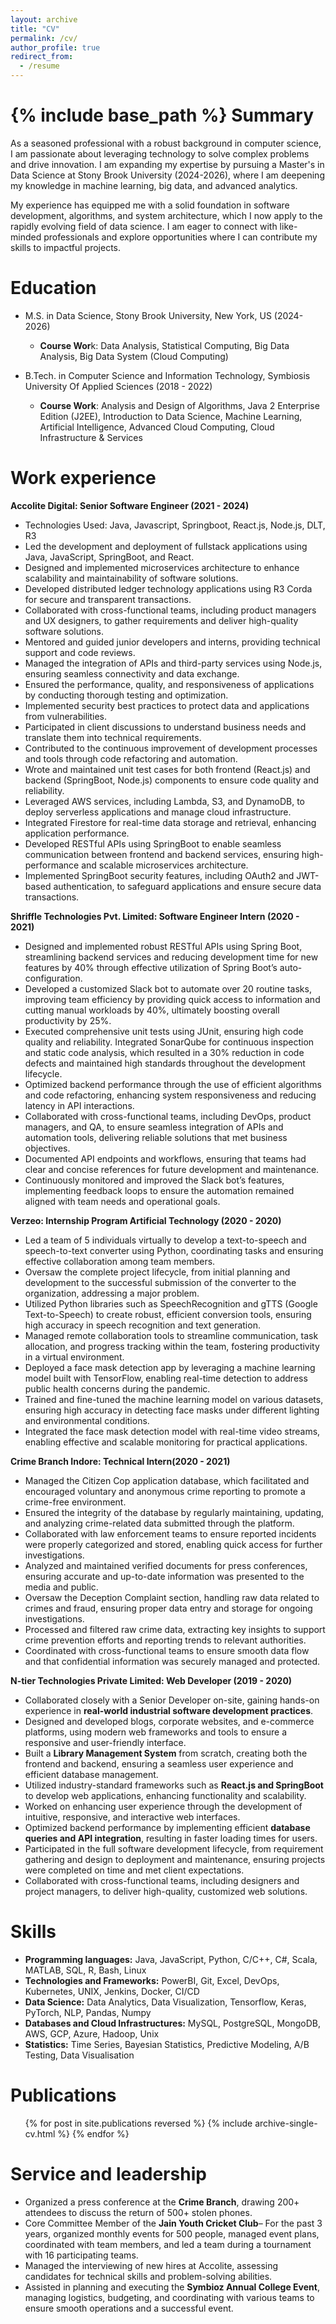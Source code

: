 ```yaml
---
layout: archive
title: "CV"
permalink: /cv/
author_profile: true
redirect_from:
  - /resume
---
```


{% include base_path %}
Summary
======
As a seasoned professional with a robust background in computer science, I am passionate about leveraging technology to solve complex problems and drive innovation. I am expanding my expertise by pursuing a Master's in Data Science at Stony Brook University (2024-2026), where I am deepening my knowledge in machine learning, big data, and advanced analytics.

My experience has equipped me with a solid foundation in software development, algorithms, and system architecture, which I now apply to the rapidly evolving field of data science. I am eager to connect with like-minded professionals and explore opportunities where I can contribute my skills to impactful projects.


Education
======
* M.S. in Data Science, Stony Brook University, New York, US (2024-2026)
  * **Course Wor**k: Data Analysis, Statistical Computing, Big Data Analysis, Big Data System (Cloud Computing) 

* B.Tech. in Computer Science and Information Technology, Symbiosis University Of Applied Sciences (2018 - 2022)
  * **Course Work**: Analysis and Design of Algorithms, Java 2 Enterprise Edition (J2EE), Introduction to Data Science, Machine Learning, Artificial Intelligence, Advanced Cloud Computing, Cloud Infrastructure & Services

Work experience
======

**Accolite Digital: Senior Software Engineer (2021 - 2024)**

  * Technologies Used: Java, Javascript, Springboot, React.js, Node.js, DLT, R3
  * Led the development and deployment of fullstack applications using Java, JavaScript, SpringBoot, and React.
  * Designed and implemented microservices architecture to enhance scalability and maintainability of software solutions.
  * Developed distributed ledger technology applications using R3 Corda for secure and transparent transactions.
  * Collaborated with cross-functional teams, including product managers and UX designers, to gather requirements and deliver high-quality software solutions.
  * Mentored and guided junior developers and interns, providing technical support and code reviews.
  * Managed the integration of APIs and third-party services using Node.js, ensuring seamless connectivity and data exchange.
  * Ensured the performance, quality, and responsiveness of applications by conducting thorough testing and optimization.
  * Implemented security best practices to protect data and applications from vulnerabilities.
  * Participated in client discussions to understand business needs and translate them into technical requirements.
  * Contributed to the continuous improvement of development processes and tools through code refactoring and automation.
  * Wrote and maintained unit test cases for both frontend (React.js) and backend (SpringBoot, Node.js) components to ensure code quality and reliability.
  * Leveraged AWS services, including Lambda, S3, and DynamoDB, to deploy serverless applications and manage cloud infrastructure.
  * Integrated Firestore for real-time data storage and retrieval, enhancing application performance.
  * Developed RESTful APIs using SpringBoot to enable seamless communication between frontend and backend services, ensuring high-performance and scalable microservices architecture.
  * Implemented SpringBoot security features, including OAuth2 and JWT-based authentication, to safeguard applications and ensure secure data transactions.

**Shriffle Technologies Pvt. Limited: Software Engineer Intern (2020 - 2021)**

  * Designed and implemented robust RESTful APIs using Spring Boot, streamlining backend services and reducing development time for new features by 40% through effective utilization of Spring Boot’s auto-configuration.
  * Developed a customized Slack bot to automate over 20 routine tasks, improving team efficiency by providing quick access to information and cutting manual workloads by 40%, ultimately boosting overall productivity by 25%.
  * Executed comprehensive unit tests using JUnit, ensuring high code quality and reliability. Integrated SonarQube for continuous inspection and static code analysis, which resulted in a 30% reduction in code defects and maintained high standards throughout the development lifecycle.
  * Optimized backend performance through the use of efficient algorithms and code refactoring, enhancing system responsiveness and reducing latency in API interactions.
  * Collaborated with cross-functional teams, including DevOps, product managers, and QA, to ensure seamless integration of APIs and automation tools, delivering reliable solutions that met business objectives.
  * Documented API endpoints and workflows, ensuring that teams had clear and concise references for future development and maintenance.
  * Continuously monitored and improved the Slack bot’s features, implementing feedback loops to ensure the automation remained aligned with team needs and operational goals.

**Verzeo: Internship Program Artificial Technology (2020 - 2020)**

  * Led a team of 5 individuals virtually to develop a text-to-speech and speech-to-text converter using Python, coordinating tasks and ensuring effective collaboration among team members.
  * Oversaw the complete project lifecycle, from initial planning and development to the successful submission of the converter to the organization, addressing a major problem.
  * Utilized Python libraries such as SpeechRecognition and gTTS (Google Text-to-Speech) to create robust, efficient conversion tools, ensuring high accuracy in speech recognition and text generation.
  * Managed remote collaboration tools to streamline communication, task allocation, and progress tracking within the team, fostering productivity in a virtual environment.
  * Deployed a face mask detection app by leveraging a machine learning model built with TensorFlow, enabling real-time detection to address public health concerns during the pandemic.
  * Trained and fine-tuned the machine learning model on various datasets, ensuring high accuracy in detecting face masks under different lighting and environmental conditions.
  * Integrated the face mask detection model with real-time video streams, enabling effective and scalable monitoring for practical applications.

**Crime Branch Indore: Technical Intern(2020 - 2021)**

  * Managed the Citizen Cop application database, which facilitated and encouraged voluntary and anonymous crime reporting to promote a crime-free environment.
  * Ensured the integrity of the database by regularly maintaining, updating, and analyzing crime-related data submitted through the platform.
  * Collaborated with law enforcement teams to ensure reported incidents were properly categorized and stored, enabling quick access for further investigations.
  * Analyzed and maintained verified documents for press conferences, ensuring accurate and up-to-date information was presented to the media and public.
  * Oversaw the Deception Complaint section, handling raw data related to crimes and fraud, ensuring proper data entry and storage for ongoing investigations.
  * Processed and filtered raw crime data, extracting key insights to support crime prevention efforts and reporting trends to relevant authorities.
  * Coordinated with cross-functional teams to ensure smooth data flow and that confidential information was securely managed and protected.

**N-tier Technologies Private Limited: Web Developer (2019 - 2020)**

  * Collaborated closely with a Senior Developer on-site, gaining hands-on experience in **real-world industrial software development practices**.
  * Designed and developed blogs, corporate websites, and e-commerce platforms, using modern web frameworks and tools to ensure a responsive and user-friendly interface.
  * Built a **Library Management System** from scratch, creating both the frontend and backend, ensuring a seamless user experience and efficient database management.
  * Utilized industry-standard frameworks such as **React.js and SpringBoot** to develop web applications, enhancing functionality and scalability.
  * Worked on enhancing user experience through the development of intuitive, responsive, and interactive web interfaces.
  * Optimized backend performance by implementing efficient **database queries and API integration**, resulting in faster loading times for users.
  * Participated in the full software development lifecycle, from requirement gathering and design to deployment and maintenance, ensuring projects were completed on time and met client expectations.
  * Collaborated with cross-functional teams, including designers and project managers, to deliver high-quality, customized web solutions.
 
Skills
======
* **Programming languages:** Java, JavaScript, Python, C/C++, C#, Scala, MATLAB, SQL, R, Bash, Linux
* **Technologies and Frameworks:** PowerBI, Git, Excel, DevOps, Kubernetes, UNIX, Jenkins, Docker, CI/CD
* **Data Science:** Data Analytics, Data Visualization, Tensorflow, Keras, PyTorch, NLP, Pandas, Numpy
* **Databases and Cloud Infrastructures:** MySQL, PostgreSQL, MongoDB, AWS, GCP, Azure, Hadoop, Unix
* **Statistics:** Time Series, Bayesian Statistics, Predictive Modeling, A/B Testing, Data Visualisation

Publications
======
  <ul>{% for post in site.publications reversed %}
    {% include archive-single-cv.html %}
  {% endfor %}</ul>
  
Service and leadership
======
* Organized a press conference at the **Crime Branch**, drawing 200+ attendees to discuss the return of 500+ stolen phones.
* Core Committee Member of the **Jain Youth Cricket Club**– For the past 3 years, organized monthly events for 500 people, managed event plans, coordinated with team members, and led a team during a tournament with 16 participating teams.
* Managed the interviewing of new hires at Accolite, assessing candidates for technical skills and problem-solving abilities.
* Assisted in planning and executing the **Symbioz Annual College Event**, managing logistics, budgeting, and coordinating with various teams to ensure smooth operations and a successful event.
